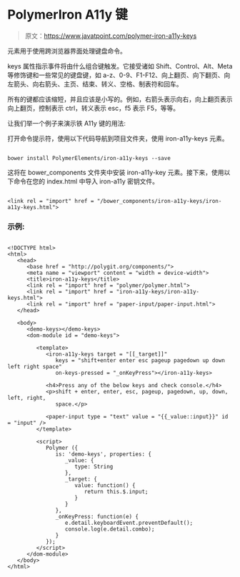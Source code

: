 # PolymerIron A11y 键

> 原文：<https://www.javatpoint.com/polymer-iron-a11y-keys>

<iron-a11y-keys>元素用于使用跨浏览器界面处理键盘命令。</iron-a11y-keys>

keys 属性指示事件将由什么组合键触发。它接受诸如 Shift、Control、Alt、Meta 等修饰键和一些常见的键盘键，如 a-z、0-9、F1-F12、向上翻页、向下翻页、向左箭头、向右箭头、主页、结束、转义、空格、制表符和回车。

所有的键都应该缩短，并且应该是小写的。例如，右箭头表示向右，向上翻页表示向上翻页，控制表示 ctrl，转义表示 esc，f5 表示 F5，等等。

让我们举一个例子来演示铁 A11y 键的用法:

打开命令提示符，使用以下代码导航到项目文件夹，使用 iron-a11y-keys 元素。

```

bower install PolymerElements/iron-a11y-keys --save 

```

这将在 bower_components 文件夹中安装 iron-a11y-key 元素。接下来，使用以下命令在您的 index.html 中导入 iron-a11y 密钥文件。

```

<link rel = "import" href = "/bower_components/iron-a11y-keys/iron-a11y-keys.html">

```

### 示例:

```

<!DOCTYPE html>
<html>
   <head>
      <base href = "http://polygit.org/components/">
      <meta name = "viewport" content = "width = device-width">
      <title>iron-a11y-keys</title>
      <link rel = "import" href = "polymer/polymer.html">
      <link rel = "import" href = "iron-a11y-keys/iron-a11y-keys.html">
      <link rel = "import" href = "paper-input/paper-input.html">
   </head>

   <body>
      <demo-keys></demo-keys>
      <dom-module id = "demo-keys">

         <template>
            <iron-a11y-keys target = "[[_target]]"
               keys = "shift+enter enter esc pageup pagedown up down left right space" 
               on-keys-pressed = "_onKeyPress"></iron-a11y-keys>

            <h4>Press any of the below keys and check console.</h4>
            <p>shift + enter, enter, esc, pageup, pagedown, up, down, left, right,
               space.</p>

            <paper-input type = "text" value = "{{_value::input}}" id = "input" />
         </template>

         <script>
            Polymer ({
               is: 'demo-keys', properties: {
                  _value: {
                     type: String
                  },
                  _target: {
                     value: function() {
                        return this.$.input;
                     }
                  }
               },
               _onKeyPress: function(e) {
                  e.detail.keyboardEvent.preventDefault();
                  console.log(e.detail.combo);
               }         
            });
         </script>
      </dom-module>
   </body>
</html>   

```